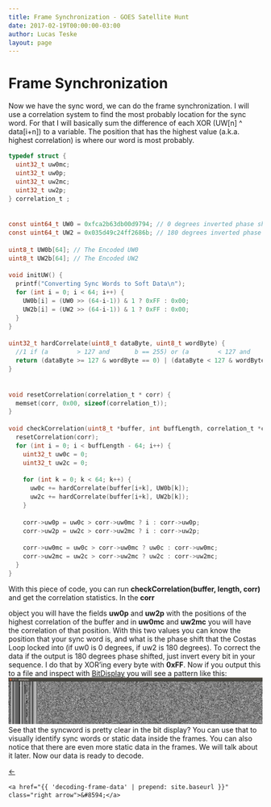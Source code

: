 ```yaml
---
title: Frame Synchronization - GOES Satellite Hunt
date: 2017-02-19T00:00:00-03:00
author: Lucas Teske
layout: page
---
```


# Frame Synchronization

Now we have the sync word, we can do the frame synchronization. I will use a correlation system to find the most probably location for the sync word. For that I will basically sum the difference of each XOR \(UW\[n\] ^ data\[i+n\]\) to a variable. The position that has the highest value \(a.k.a. highest correlation\) is where our word is most probably.

```c
typedef struct {
  uint32_t uw0mc;
  uint32_t uw0p;
  uint32_t uw2mc;
  uint32_t uw2p;
} correlation_t ;
 
 
const uint64_t UW0 = 0xfca2b63db00d9794; // 0 degrees inverted phase shift
const uint64_t UW2 = 0x035d49c24ff2686b; // 180 degrees inverted phase shift
 
uint8_t UW0b[64]; // The Encoded UW0
uint8_t UW2b[64]; // The Encoded UW2
 
void initUW() {
  printf("Converting Sync Words to Soft Data\n");
  for (int i = 0; i < 64; i++) {
    UW0b[i] = (UW0 >> (64-i-1)) & 1 ? 0xFF : 0x00;
    UW2b[i] = (UW2 >> (64-i-1)) & 1 ? 0xFF : 0x00;
  }
}
 
uint32_t hardCorrelate(uint8_t dataByte, uint8_t wordByte) {
  //1 if (a        > 127 and       b == 255) or (a        < 127 and       b == 0) else 0
  return (dataByte >= 127 & wordByte == 0) | (dataByte < 127 & wordByte == 255);
}
 
 
void resetCorrelation(correlation_t * corr) {
  memset(corr, 0x00, sizeof(correlation_t));
}
 
void checkCorrelation(uint8_t *buffer, int buffLength, correlation_t *corr) {
  resetCorrelation(corr);
  for (int i = 0; i < buffLength - 64; i++) {
    uint32_t uw0c = 0;
    uint32_t uw2c = 0;
 
    for (int k = 0; k < 64; k++) {
      uw0c += hardCorrelate(buffer[i+k], UW0b[k]);
      uw2c += hardCorrelate(buffer[i+k], UW2b[k]);
    }
 
    corr->uw0p = uw0c > corr->uw0mc ? i : corr->uw0p;
    corr->uw2p = uw2c > corr->uw2mc ? i : corr->uw2p;
 
    corr->uw0mc = uw0c > corr->uw0mc ? uw0c : corr->uw0mc;
    corr->uw2mc = uw2c > corr->uw2mc ? uw2c : corr->uw2mc;
  }
}
```

With this piece of code, you can run **checkCorrelation\(buffer, length, corr\)** and get the correlation statistics. In the **corr**

object you will have the fields **uw0p** and **uw2p** with the positions of the highest correlation of the buffer and in **uw0mc** and **uw2mc** you will have the correlation of that position. With this two values you can know the position that your sync word is, and what is the phase shift that the Costas Loop locked into \(if uw0 is 0 degrees, if uw2 is 180 degrees\). To correct the data if the output is 180 degrees phase shifted, just invert every bit in your sequence. I do that by XOR’ing every byte with **0xFF**. Now if you output this to a file and inspect with [BitDisplay](https://github.com/racerxdl/open-satellite-project/tree/master/Toolset/BitDisplay) you will see a pattern like this:![](/assets/goes-satellite-hunt/sync-pattern.png)See that the syncword is pretty clear in the bit display? You can use that to visually identify sync words or static data inside the frames. You can also notice that there are even more static data in the frames. We will talk about it later. Now our data is ready to decode.

<div class="pagination">
    <a href="{{ 'encoding-the-sync-word' | prepend: site.baseurl }}" class="left arrow">&#8592;</a>

    <a href="{{ 'decoding-frame-data' | prepend: site.baseurl }}" class="right arrow">&#8594;</a>
</div>
